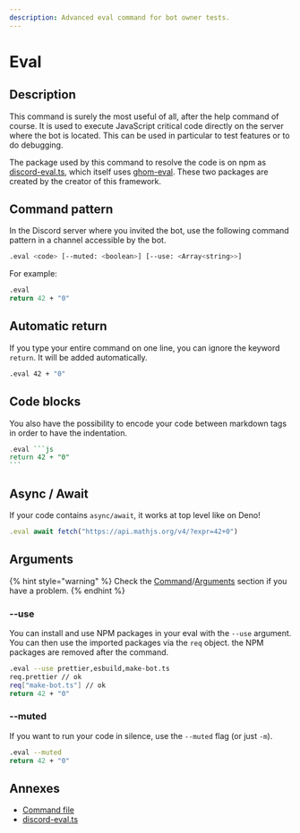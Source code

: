 ```yaml
---
description: Advanced eval command for bot owner tests.
---
```


# Eval

## Description

This command is surely the most useful of all, after the help command of course. It is used to execute JavaScript critical code directly on the server where the bot is located. This can be used in particular to test features or to do debugging.

The package used by this command to resolve the code is on npm as [discord-eval.ts](https://www.npmjs.com/package/discord-eval.ts), which itself uses [ghom-eval](https://www.npmjs.com/package/ghom-eval). These two packages are created by the creator of this framework.

## Command pattern

In the Discord server where you invited the bot, use the following command pattern in a channel accessible by the bot.

```bash
.eval <code> [--muted: <boolean>] [--use: <Array<string>>]
```

For example:

```bash
.eval
return 42 + "0"
```

## Automatic return

If you type your entire command on one line, you can ignore the keyword `return`. It will be added automatically.

```bash
.eval 42 + "0"
```

## Code blocks

You also have the possibility to encode your code between markdown tags in order to have the indentation.

````haskell
.eval ```js
return 42 + "0"
```
````

## Async / Await

If your code contains `async/await`, it works at top level like on Deno!

```javascript
.eval await fetch("https://api.mathjs.org/v4/?expr=42+0")
```

## Arguments

{% hint style="warning" %}
Check the [Command](../usage-1/create-a-command.md)/[Arguments](../usage-1/create-a-command.md#arguments) section if you have a problem.
{% endhint %}

### --use

You can install and use NPM packages in your eval with the `--use` argument. You can then use the imported packages via the `req` object. the NPM packages are removed after the command.

```bash
.eval --use prettier,esbuild,make-bot.ts
req.prettier // ok
req["make-bot.ts"] // ok
return 42 + "0"
```

### --muted

If you want to run your code in silence, use the `--muted` flag (or just `-m`).

```bash
.eval --muted
return 42 + "0"
```

## Annexes

* [Command file](https://github.com/bot-ts/framework/blob/master/src/commands/eval.native.ts)
* [discord-eval.ts](https://www.npmjs.com/package/discord-eval.ts)
